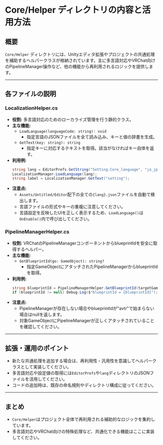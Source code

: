 # Core/Helper ディレクトリの内容と活用方法

## 概要
`Core/Helper` ディレクトリには、Unityエディタ拡張やプロジェクトの共通処理を補助するヘルパークラスが格納されています。主に多言語対応やVRChat向けのPipelineManager操作など、他の機能から再利用されるロジックを提供します。

---

## 各ファイルの説明

### LocalizationHelper.cs
- **役割:** 多言語対応のためのローカライズ管理を行う静的クラス。
- **主な機能:**
  - `LoadLanguage(languageCode: string): void`
    - 指定言語のJSONファイルを全て読み込み、キーと値の辞書を生成。
  - `GetText(key: string): string`
    - 指定キーに対応するテキストを取得。該当がなければキー自体を返す。
- **利用例:**
  ```csharp
  string lang = EditorPrefs.GetString("Setting.Core_language", "ja_jp");
  LocalizationManager.LoadLanguage(lang);
  string label = LocalizationManager.GetText("setting");
  ```
- **注意点:**
  - `Assets/Untitled/Editor`配下の全ての`{lang}.json`ファイルを自動で検出します。
  - 言語ファイルの形式やキーの重複に注意してください。
  - 言語設定を反映したUIを正しく表示するため、`LoadLanguage()`は`OnEnable()`内で呼び出してください。

### PipelineManagerHelper.cs
- **役割:** VRChatのPipelineManagerコンポーネントからblueprintIdを安全に取得するヘルパー。
- **主な機能:**
  - `GetBlueprintId(go: GameObject): string?`
    - 指定GameObjectにアタッチされたPipelineManagerからblueprintIdを取得。
- **利用例:**
  ```csharp
  string blueprintId = PipelineManagerHelper.GetBlueprintId(targetGameObject);
  if (blueprintId != null) Debug.Log($"blueprintId = {blueprintId}");
  ```
- **注意点:**
  - PipelineManagerが存在しない場合やblueprintIdが"avtr"で始まらない場合はnullを返します。
  - 対象GameObjectにPipelineManagerが正しくアタッチされていることを確認してください。

---

## 拡張・運用のポイント
- 新たな共通処理を追加する場合は、再利用性・汎用性を意識してヘルパークラスとして実装してください。
- 多言語対応や設定値の取得には`EditorPrefs`や`lang`ディレクトリのJSONファイルを活用してください。
- コードの追加時は、既存の命名規則やディレクトリ構成に従ってください。

---

## まとめ
- `Core/Helper`はプロジェクト全体で再利用される補助的なロジックを集約しています。
- 多言語対応やVRChat向けの特殊処理など、共通化できる機能はここに実装してください。
